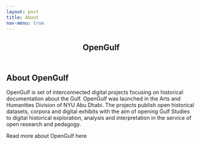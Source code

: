 ```yaml
---
layout: post
title: About
nav-menu: true
---
```


<!-- Main -->
<div id="main" class="alt">

<!-- One -->
<section id="one">
	<div class="inner">
		<header class="major">
			<h1>OpenGulf</h1>
		</header>

<!-- Content -->
<h2 id="content">About OpenGulf</h2>
<p>OpenGulf is set of interconnected digital projects focusing on historical documentation about the Gulf. OpenGulf was launched in the Arts and Humanities Division of NYU Abu Dhabi. The projects publish open historical datasets, corpora and digital exhibits with the aim of opening Gulf Studies to digital historical exploration, analysis and interpretation in the service of open research and pedagogy.</p>
<p> Read more about OpenGulf <a herf="https://djwrisley.com/wp-content/uploads/2019/05/Open-Gulf-May-2019.pdf">here </a>